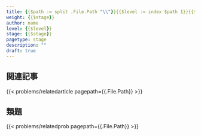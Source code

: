 ```yaml
---
title: {{$path := split .File.Path "\\"}}{{$level := index $path 1}}{{$stage := index $path 2}}{{$stage}}
weight: {{$stage}}
author: name
level: {{$level}}
stage: {{$stage}}
pagetype: stage
description: ""
draft: true
---
```




## 関連記事

{{< problems/relatedarticle pagepath={{.File.Path}} >}}

## 類題

{{< problems/relatedprob pagepath={{.File.Path}} >}}
